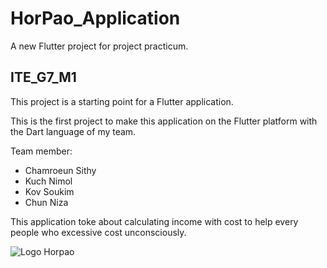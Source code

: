 # HorPao_Application

A new Flutter project for project practicum.

## ITE_G7_M1

This project is a starting point for a Flutter application.

This is the first project to make this application on the Flutter platform with the Dart language of my team.

Team member:
- Chamroeun Sithy
- Kuch Nimol
- Kov Soukim
- Chun Niza

This application toke about calculating income with cost to help every people who excessive cost unconsciously.

![Logo Horpao](https://github.com/ChamroeunSithy/Flutter-ETEC/blob/7a21b180b231c7c5b8d4a2fbaac1bd529458c206/Logo2.png)